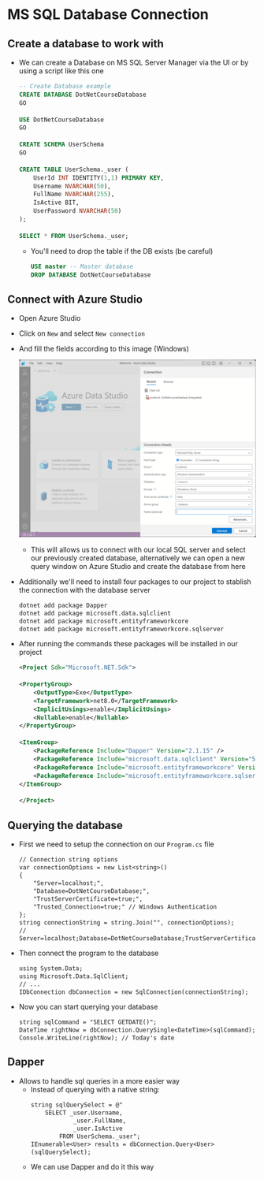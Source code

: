 # MS SQL Database Connection

## Create a database to work with

-   We can create a Database on MS SQL Server Manager via the UI or by using a script like this one

    ```SQL
    -- Create Database example
    CREATE DATABASE DotNetCourseDatabase
    GO

    USE DotNetCourseDatabase
    GO

    CREATE SCHEMA UserSchema
    GO

    CREATE TABLE UserSchema._user (
        UserId INT IDENTITY(1,1) PRIMARY KEY,
        Username NVARCHAR(50),
        FullName NVARCHAR(255),
        IsActive BIT,
        UserPassword NVARCHAR(50)
    );

    SELECT * FROM UserSchema._user;
    ```

    -   You'll need to drop the table if the DB exists (be careful)
        ```SQL
        USE master -- Master database
        DROP DATABASE DotNetCourseDatabase
        ```

## Connect with Azure Studio

-   Open Azure Studio
-   Click on `New` and select `New connection`
-   And fill the fields according to this image (Windows)

    ![Create connection](./images/Screenshot%202023-10-24%20202806.png)

    -   This will allows us to connect with our local SQL server and select our previously created database, alternatively we can open a new query window on Azure Studio and create the database from here

-   Additionally we'll need to install four packages to our project to stablish the connection with the database server

    ```SHELL
    dotnet add package Dapper
    dotnet add package microsoft.data.sqlclient
    dotnet add package microsoft.entityframeworkcore
    dotnet add package microsoft.entityframeworkcore.sqlserver
    ```

-   After running the commands these packages will be installed in our project

    ```XML
    <Project Sdk="Microsoft.NET.Sdk">

    <PropertyGroup>
        <OutputType>Exe</OutputType>
        <TargetFramework>net8.0</TargetFramework>
        <ImplicitUsings>enable</ImplicitUsings>
        <Nullable>enable</Nullable>
    </PropertyGroup>

    <ItemGroup>
        <PackageReference Include="Dapper" Version="2.1.15" />
        <PackageReference Include="microsoft.data.sqlclient" Version="5.1.1" />
        <PackageReference Include="microsoft.entityframeworkcore" Version="7.0.13" />
        <PackageReference Include="microsoft.entityframeworkcore.sqlserver" Version="7.0.13" />
    </ItemGroup>

    </Project>
    ```

## Querying the database

-   First we need to setup the connection on our `Program.cs` file
    ```CSHARP
    // Connection string options
    var connectionOptions = new List<string>()
    {
        "Server=localhost;",
        "Database=DotNetCourseDatabase;",
        "TrustServerCertificate=true;",
        "Trusted_Connection=true;" // Windows Authentication
    };
    string connectionString = string.Join("", connectionOptions);
    // Server=localhost;Database=DotNetCourseDatabase;TrustServerCertificate=true;Trusted_Connection=true;
    ```
-   Then connect the program to the database
    ```CSHARP
    using System.Data;
    using Microsoft.Data.SqlClient;
    // ...
    IDbConnection dbConnection = new SqlConnection(connectionString);
    ```
-   Now you can start querying your database
    ```CSHARP
    string sqlCommand = "SELECT GETDATE()";
    DateTime rightNow = dbConnection.QuerySingle<DateTime>(sqlCommand);
    Console.WriteLine(rightNow); // Today's date
    ```

## Dapper

-   Allows to handle sql queries in a more easier way
    -   Instead of querying with a native string:
        ```CSHARP
        string sqlQuerySelect = @"
            SELECT _user.Username,
                    _user.FullName,
                    _user.IsActive
                FROM UserSchema._user";
        IEnumerable<User> results = dbConnection.Query<User>(sqlQuerySelect);
        ```
    -   We can use Dapper and do it this way
